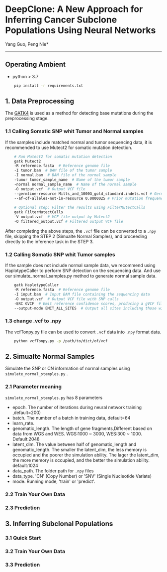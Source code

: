 # DeepClone: A New Approach for Inferring Cancer Subclone Populations Using Neural Networks
Yang Guo, Peng Nie*
***
## Operating Ambient
  - python > 3.7
```bash 
    pip install -r requirements.txt
```
## 1. Data Preprocessing
The [GATK4](https://github.com/broadinstitute/gatk) is used as a method for detecting base mutations during the preprocessing stage. 
### 1.1 Calling Somatic SNP whit Tumor and Normal samples
If the samples include matched normal and tumor sequencing data, it is recommended to use Mutect2 for somatic mutation detection.
```bash
    # Run Mutect2 for somatic mutation detection
    gatk Mutect2 
    -R reference.fasta  # Reference genome file
    -I tumor.bam  # BAM file of the tumor sample
    -I normal.bam  # BAM file of the normal sample
    -tumor tumor_sample_name  # Name of the tumor sample
    -normal normal_sample_name  # Name of the normal sample
    -O output.vcf  # Output VCF file
    --germline-resource Mills_and_1000G_gold_standard.indels.vcf # Germline variant resource file for filtering
    --af-of-alleles-not-in-resource 0.0000025 # Prior mutation frequency for alleles not in the resource file
    
    # Optional step: Filter the results using FilterMutectCalls
    gatk FilterMutectCalls 
    -V output.vcf  # VCF file output by Mutect2
    -O filtered_output.vcf # Filtered output VCF file
```
After completing the above steps, the ```.vcf``` file can be converted to a ```.npy``` file, skipping the STEP 2 (Simualte Normal Samples), and proceeding directly to the inference task in the STEP 3.
### 1.2 Calling Somatic SNP whit Tumor samples
If the sample does not include normal sample data, we recommend using HaplotypeCaller to perform SNP detection on the sequencing data. And use our simulate_normal_samples.py method to generate normal sample data.
```bash
    gatk HaplotypeCaller 
    -R reference.fasta  # Reference genome file
    -I input.bam  # Input BAM file containing the sequencing data
    -O output.vcf  # Output VCF file with SNP calls
    -ERC GVCF  # Emit reference confidence scores, producing a gVCF file
    --output-mode EMIT_ALL_SITES  # Output all sites including those without mutations
```

### 1.3 change .vcf to .npy
The vcfTonpy.py file can be used to convert ```.vcf``` data into ```.npy``` format data.
```bash
    python vcfTonpy.py -p /path/to/dict/of/vcf
```
## 2. Simualte Normal Samples
Simulate the SNP or CN information of normal samples using ```simulate_normal_stamples.py``` .

### 2.1 Parameter meaning
```simulate_normal_stamples.py``` has 8 parameters
  - epoch. The number of iterations during neural network training ,default=200)
  - batch. The number of a batch in training data, default=64
  - learn_rate.
  - genomatic_length. The length of gene fragments,Different based on data from WGS and WES. WGS:1000 ~ 3000, WES:300 ~ 1000. Default:2048
  - latent_dim. The value between half of genomatic_length and genomatic_length. The smaller the latent_dim, the less memory is occupied and the poorer the simulation ability. The lager the latent_dim, the more memory is occupied, and the better the simulation ability. default:1024
  - data_path. The folder path for ```.npy``` files
  - data_type. 'CN' (Copy Number) or 'SNV' (Single Nucleotide Variate)
  - mode. Running mode, 'train' or 'predict'.

### 2.2 Train Your Own Data

### 2.3 Prediction

## 3. Inferring Subclonal Populations

### 3.1 Quick Start

### 3.2 Train Your Own Data

### 3.3 Prediction

